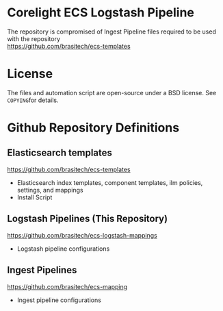 # Corelight ECS Logstash Pipeline
The repository is compromised of Ingest Pipeline files required to be used with the repository  
https://github.com/brasitech/ecs-templates

# License
The files and automation script are open-source under a BSD license. See ``COPYING``for details.


# Github Repository Definitions

## Elasticsearch templates
https://github.com/brasitech/ecs-templates
- Elasticsearch index templates, component templates, ilm policies, settings, and mappings
- Install Script

## Logstash Pipelines (This Repository)
https://github.com/brasitech/ecs-logstash-mappings
- Logstash pipeline configurations

## Ingest Pipelines
https://github.com/brasitech/ecs-mapping
- Ingest pipeline configurations
